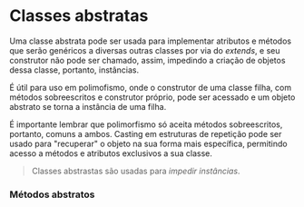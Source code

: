 # Classes abstratas

Uma classe abstrata pode ser usada para implementar atributos e métodos que serão genéricos a diversas outras classes por via do *extends*, e seu construtor não pode ser chamado, assim, impedindo a criação de objetos dessa classe, portanto, instâncias. 

É útil para uso em polimofismo, onde o construtor de uma classe filha, com métodos sobreescritos e construtor próprio, pode ser acessado e um objeto abstrato se torna a instância de uma filha. 

É importante lembrar que polimorfismo só aceita métodos sobreescritos, portanto, comuns a ambos. 
Casting em estruturas de repetição pode ser usado para "recuperar" o objeto na sua forma mais específica, permitindo acesso a métodos e atributos exclusivos a sua classe. 

> Classes abstrastas são usadas para *impedir instâncias*. 

### Métodos abstratos

